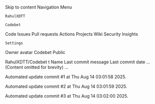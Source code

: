 Skip to content
Navigation Menu

    RahulXDTT

    Codebet

Code
Issues
Pull requests
Actions
Projects
Wiki
Security
Insights

    Settings

Owner avatar
Codebet
Public

RahulXDTT/Codebet
t
Name	Last commit message
	Last commit date
... (Content omitted for brevity) ...


Automated update commit #1 at Thu Aug 14 03:01:58 2025.

Automated update commit #2 at Thu Aug 14 03:01:59 2025.

Automated update commit #3 at Thu Aug 14 03:02:00 2025.